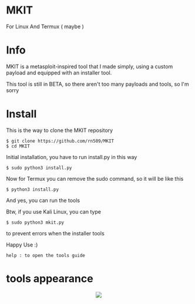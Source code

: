 # MKIT
For Linux And Termux ( maybe )

# Info 
MKIT is a metasploit-inspired tool that I made simply, using a custom payload and equipped with an installer tool.

This tool is still in BETA, so there aren't too many payloads and tools, so I'm sorry

# Install
This is the way to clone the MKIT repository
  ```
  $ git clone https://github.com/rn509/MKIT
  $ cd MKIT
  ```
Initial installation, you have to run install.py in this way
  ```
  $ sudo python3 install.py
  ```
Now for Termux you can remove the sudo command, so it will be like this

  ```
  $ python3 install.py
  ```

And yes, you can run the tools

Btw, if you use Kali Linux, you can type
  ```
  $ sudo python3 mkit.py
  ```
to prevent errors when the installer tools

Happy Use :)
  ```
  help : to open the tools guide
  ```

# tools appearance
<p align="center">
  <img src="https://j.top4top.io/p_26133zs7g1.png">
</p>
